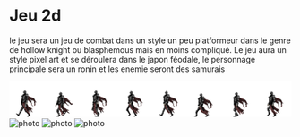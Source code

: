 # Jeu 2d

le jeu sera un jeu de combat dans un style un peu platformeur dans le genre de hollow knight ou blasphemous mais en moins compliqué. Le jeu aura un style pixel art et se déroulera dans le japon féodale, le personnage principale sera un ronin et les enemie seront des samurais

![photo](assets/dark_knight/PNG/Knight-Walk-Sheet.png) ![photo](assets/) ![photo](assets/) ![photo](assets/)

